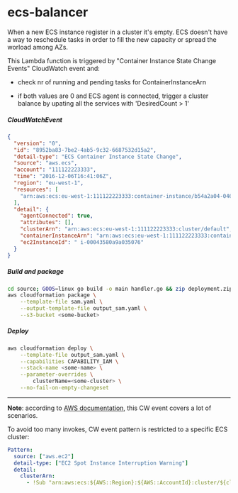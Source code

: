 # ecs-balancer

When a new ECS instance register in a cluster it's empty. ECS doesn't have a way to reschedule tasks in order to fill the new capacity or spread the worload among AZs.

This Lambda function is triggered by "Container Instance State Change Events" CloudWatch event and:

- check nr of running and pending tasks for ContainerInstanceArn

- if both values are 0 and ECS agent is connected, trigger a cluster balance by upating all the services with 'DesiredCount > 1'



##### CloudWatchEvent

```json
{
  "version": "0",
  "id": "8952ba83-7be2-4ab5-9c32-6687532d15a2",
  "detail-type": "ECS Container Instance State Change",
  "source": "aws.ecs",
  "account": "111122223333",
  "time": "2016-12-06T16:41:06Z",
  "region": "eu-west-1",
  "resources": [
    "arn:aws:ecs:eu-west-1:111122223333:container-instance/b54a2a04-046f-4331-9d74-3f6d7f6ca315"
  ],
  "detail": {
    "agentConnected": true,
    "attributes": [],
    "clusterArn": "arn:aws:ecs:eu-west-1:111122223333:cluster/default",
    "containerInstanceArn": "arn:aws:ecs:eu-west-1:111122223333:container-instance/803b97fd-1da1-4e31-8080-6b5b8f34123e",
    "ec2InstanceId": " i-00043580a9a035076"
  }
}
```



##### Build and package

```sh
cd source; GOOS=linux go build -o main handler.go && zip deployment.zip main
aws cloudformation package \
	--template-file sam.yaml \
	--output-template-file output_sam.yaml \
	--s3-bucket <some-bucket>
```



##### Deploy

```sh
aws cloudformation deploy \
	--template-file output_sam.yaml \
	--capabilities CAPABILITY_IAM \
	--stack-name <some-name> \
	--parameter-overrides \
		clusterName=<some-cluster> \
	--no-fail-on-empty-changeset
```


------

**Note**: according to [AWS documentation](https://docs.aws.amazon.com/AmazonECS/latest/developerguide/ecs_cwe_events.html), this CW event covers a lot of scenarios.

To avoid too many invokes, CW event pattern is restricted to a specific ECS cluster:

```yaml
Pattern:
  source: ["aws.ec2"]
  detail-type: ["EC2 Spot Instance Interruption Warning"]
  detail:
    clusterArn: 
      - !Sub "arn:aws:ecs:${AWS::Region}:${AWS::AccountId}:cluster/${clusterName}"
```

